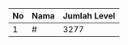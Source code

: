 | No | Nama            | Jumlah Level |
|----|-----------------|--------------|
| 1  | #    |    3277        |
